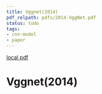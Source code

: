 ```yaml
---
title: Vggnet(2014)
pdf_relpath: pdfs/2014-VggNet.pdf
status: todo
tags:
- cnn-model
- paper
---
```


[local pdf](../../../pdfs/2014-VggNet.pdf)

# Vggnet(2014)
